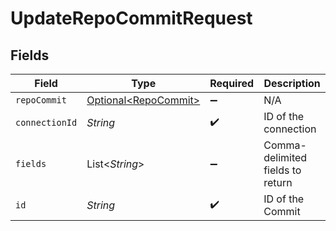 # UpdateRepoCommitRequest


## Fields

| Field                                                      | Type                                                       | Required                                                   | Description                                                |
| ---------------------------------------------------------- | ---------------------------------------------------------- | ---------------------------------------------------------- | ---------------------------------------------------------- |
| `repoCommit`                                               | [Optional\<RepoCommit>](../../models/shared/RepoCommit.md) | :heavy_minus_sign:                                         | N/A                                                        |
| `connectionId`                                             | *String*                                                   | :heavy_check_mark:                                         | ID of the connection                                       |
| `fields`                                                   | List\<*String*>                                            | :heavy_minus_sign:                                         | Comma-delimited fields to return                           |
| `id`                                                       | *String*                                                   | :heavy_check_mark:                                         | ID of the Commit                                           |